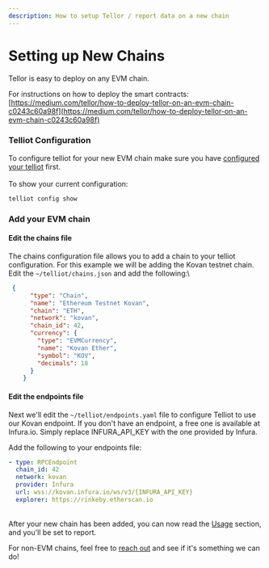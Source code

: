 ```yaml
---
description: How to setup Tellor / report data on a new chain
---
```


# Setting up New Chains

Tellor is easy to deploy on any EVM chain.

For instructions on how to deploy the smart contracts: [https://medium.com/tellor/how-to-deploy-tellor-on-an-evm-chain-c0243c60a98f](https://medium.com/tellor/how-to-deploy-tellor-on-an-evm-chain-c0243c60a98f)

### Telliot Configuration

To configure telliot for your new EVM chain make sure you have [configured your telliot](https://tellor-io.github.io/telliot-feed-examples/getting-started/) first.\
\
To show your current configuration:

```
telliot config show
```

### Add your EVM chain

#### Edit the chains file

The chains configuration file allows you to add a chain to your telliot configuration. For this example we will be adding the Kovan testnet chain. Edit the `~/telliot/chains.json` and add the following:\


```json
 {
      "type": "Chain",
      "name": "Ethereum Testnet Kovan",
      "chain": "ETH",
      "network": "kovan",
      "chain_id": 42,
      "currency": {
        "type": "EVMCurrency",
        "name": "Kovan Ether",
        "symbol": "KOV",
        "decimals": 18
      }
    }
```

#### Edit the endpoints file

Next we'll edit the `~/telliot/endpoints.yaml` file to configure Telliot to use our Kovan endpoint. If you don't have an endpoint, a free one is available at Infura.io. Simply replace INFURA\_API\_KEY with the one provided by Infura.

Add the following to your endpoints file:

```yaml
- type: RPCEndpoint
  chain_id: 42
  network: kovan
  provider: Infura
  url: wss://kovan.infura.io/ws/v3/{INFURA_API_KEY}
  explorer: https://rinkeby.etherscan.io
```

\
After your new chain has been added, you can now read the [Usage](https://tellor-io.github.io/telliot-feed-examples/usage/) section, and you'll be set to report.

For non-EVM chains, feel free to [reach out](mailto:info@tellor.io) and see if it's something we can do!

